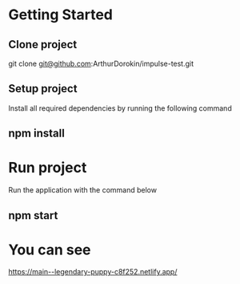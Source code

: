 # Getting Started

## Clone project

git clone git@github.com:ArthurDorokin/impulse-test.git

## Setup project

Install all required dependencies by running the following command

## npm install

# Run project

Run the application with the command below

## npm start

# You can see
https://main--legendary-puppy-c8f252.netlify.app/
